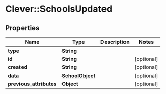 # Clever::SchoolsUpdated

## Properties
Name | Type | Description | Notes
------------ | ------------- | ------------- | -------------
**type** | **String** |  | 
**id** | **String** |  | [optional] 
**created** | **String** |  | [optional] 
**data** | [**SchoolObject**](SchoolObject.md) |  | [optional] 
**previous_attributes** | **Object** |  | [optional] 



